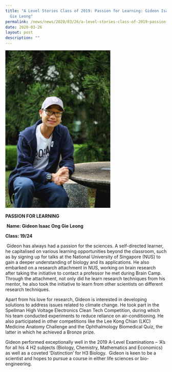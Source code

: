 ```yaml
---
title: "A Level Stories Class of 2019: Passion for Learning: Gideon Isaac Ong
  Gie Leong"
permalink: /news/news/2020/03/26/a-level-stories-class-of-2019-passion-for-learning-gideon-isaac-ong-gie-leong/
date: 2020-03-26
layout: post
description: ""
---
```


<img style="width:65%" src="/images/Gideon3-683x1024.jpg">


**PASSION FOR LEARNING**

&nbsp;**Name: Gideon Isaac Ong Gie Leong**

**Class: 19/24**

&nbsp;Gideon has always had a passion for the sciences. A self-directed learner, he capitalised on various learning opportunities beyond the classroom, such as by signing up for talks at the National University of Singapore (NUS) to gain a deeper understanding of biology and its applications. He also embarked on a research attachment in NUS, working on brain research after taking the initiative to contact a professor he met during Brain Camp. Through the attachment, not only did he learn research techniques from his mentor, he also took the initiative to learn from other scientists on different research techniques.

Apart from his love for research, Gideon is interested in developing solutions to address issues related to climate change. He took part in the Spellman High Voltage Electronics Clean Tech Competition, during which his team conducted experiments to reduce reliance on air-conditioning. He also participated in other competitions like the Lee Kong Chian (LKC) Medicine Anatomy Challenge and the Ophthalmology Biomedical Quiz, the latter in which he achieved a Bronze prize.

Gideon performed exceptionally well in the 2019 A-Level Examinations – ‘A’s for all his 4 H2 subjects (Biology, Chemistry, Mathematics and Economics) as well as a coveted ‘Distinction’ for H3 Biology.&nbsp; Gideon is keen to be a scientist and hopes to pursue a course in either life sciences or bio-engineering.
